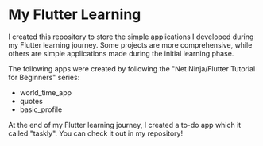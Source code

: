 # My Flutter Learning

I created this repository to store the simple applications I developed during my Flutter learning journey. Some projects are more comprehensive, while others are simple applications made during the initial learning phase.

The following apps were created by following the "Net Ninja/Flutter Tutorial for Beginners" series:
- world_time_app
- quotes
- basic_profile

At the end of my Flutter learning journey, I created a to-do app which it called "taskly". You can check it out in my repository!
